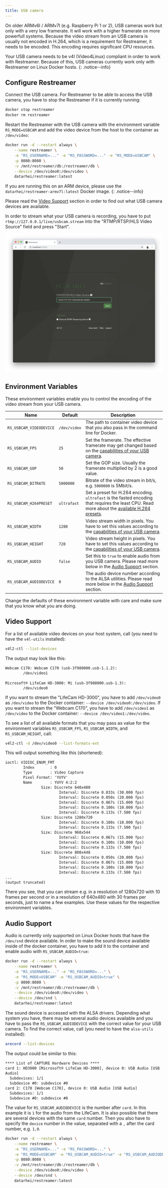 ```yaml
---
title: USB camera
---
```


On older ARMv6l / ARMv7l (e.g. Raspberry Pi 1 or 2), USB cameras work but only with a very low framerate. It will work with a higher
framerate on more powerfull systems. Because the video stream from an USB camera is usually not encoded in H.264, which is a
requirement for Restreamer, it needs to be encoded. This encoding requires significant CPU resources.

Your USB camera needs to be v4l (Video4Linux) compliant in order to work with Restreamer. Because of this, USB cameras currently work only with
Restreamer on Linux Docker hosts.
{: .notice--info}

## Configure Restreamer

Connect the USB camera. For Restreamer to be able to access the USB camera, you have to stop the Restreamer if it is currently running:

```sh
docker stop restreamer
docker rm restreamer
```

Restart the Restreamer with the USB camera with the environment variable `RS_MODE=USBCAM` and add the video device from the host to the container as `/dev/video`:

```sh 
docker run -d --restart always \
    --name restreamer \
    -e "RS_USERNAME=..." -e "RS_PASSWORD=..." -e "RS_MODE=USBCAM" \
    -p 8080:8080 \
    -v /mnt/restreamer/db:/restreamer/db \
    --device /dev/video0:/dev/video \
    datarhei/restreamer:latest
```

If you are running this on an ARM device, please use the `datarhei/restreamer-armv7l:latest` Docker image.
{: .notice--info}

Please read the [Video Support](#video-support) section in order to find out what USB camera devices are available.

In order to stream what your USB camera is recording, you have to put `rtmp://127.0.0.1/live/usbcam.stream` into
the "RTMP/RTSP/HLS Video Source" field and press "Start".

![USB camera](../img/guides-usbcam-url.png)

## Environment Variables

These environment variables enable you to control the encoding of the video stream from your USB camera.

| Name | Default | Description |
|------|---------|-------------|
| `RS_USBCAM_VIDEODEVICE` | `/dev/video` | The path to container video device that you also pass in the command line for Docker. |
| `RS_USBCAM_FPS` | `25` | Set the framerate. The effective framerate may get changed based on the [capabilities of your USB camera](#video-support). |
| `RS_USBCAM_GOP` | `50` | Set the GOP size. Usually the framerate multiplied by 2 is a good value. |
| `RS_USBCAM_BITRATE` | `5000000` | Bitrate of the video stream in bit/s, e.g. `5000000` is 5Mbit/s. |
| `RS_USBCAM_H264PRESET` | `ultrafast` | Set a preset for H.264 encoding. `ultrafast` is the fasted encoding that requires the least CPU. Read more about the [available H.264 presets](http://dev.beandog.org/x264_preset_reference.html). |
| `RS_USBCAM_WIDTH` | `1280` | Video stream width in pixels. You have to set this values according to the [capabilities of your USB camera](#video-support). |
| `RS_USBCAM_HEIGHT` | `720` | Video stream height in pixels. You have to set this values according to the [capabilities of your USB camera](#video-support). |
| `RS_USBCAM_AUDIO` | `false` | Set this to `true` to enable audio from you USB camera. Please read more below in the [Audio Support](#audio-support) section. |
| `RS_USBCAM_AUDIODEVICE` | `0` | The audio device number according to the ALSA utilities. Please read more below in the [Audio Support](#audio-support) section. |

Change the defaults of these environment variable with care and make sure that you know what you are doing.

## Video Support

For a list of available video devices on your host system, call (you need to have the `v4l-utils` installed):

```sh
v4l2-ctl --list-devices
```

The output may look like this:

```
Webcam C170: Webcam C170 (usb-3f980000.usb-1.1.2):
        /dev/video1

Microsoft® LifeCam HD-3000: Mi (usb-3f980000.usb-1.3):
        /dev/video0
```

If you want to stream the "LifeCam HD-3000", you have to add `/dev/video0` as `/dev/video` to the Docker container: `--device /dev/video0:/dev/video`.
If you want to stream the "Webcam C170", you have to add `/dev/video1` as `/dev/video` to the Docker container: `--device /dev/video1:/dev/video`.

To see a list of all available formats that you may pass as value for the environment variables `RS_USBCAM_FPS`, `RS_USBCAM_WIDTH`, and `RS_USBCAM_HEIGHT`, call:

```sh
v4l2-ctl -d /dev/video0 --list-formats-ext
```

This will output something like this (shortened):

```
ioctl: VIDIOC_ENUM_FMT
        Index       : 0
        Type        : Video Capture
        Pixel Format: 'YUYV'
        Name        : YUYV 4:2:2
                Size: Discrete 640x480
                        Interval: Discrete 0.033s (30.000 fps)
                        Interval: Discrete 0.050s (20.000 fps)
                        Interval: Discrete 0.067s (15.000 fps)
                        Interval: Discrete 0.100s (10.000 fps)
                        Interval: Discrete 0.133s (7.500 fps)
                Size: Discrete 1280x720
                        Interval: Discrete 0.100s (10.000 fps)
                        Interval: Discrete 0.133s (7.500 fps)
                Size: Discrete 960x544
                        Interval: Discrete 0.067s (15.000 fps)
                        Interval: Discrete 0.100s (10.000 fps)
                        Interval: Discrete 0.133s (7.500 fps)
                Size: Discrete 800x448
                        Interval: Discrete 0.050s (20.000 fps)
                        Interval: Discrete 0.067s (15.000 fps)
                        Interval: Discrete 0.100s (10.000 fps)
                        Interval: Discrete 0.133s (7.500 fps)
...
(output truncated)
```

There you see, that you can stream e.g. in a resolution of 1280x720 with 10 frames per second or in a resolution of 640x480 with 30 frames per seconds,
just to name a few examples. Use these values for the respective environment variables.

## Audio Support

Audio is currently only supported on Linux Docker hosts that have the `/dev/snd` device available. In order to make the sound device
available inside of the docker container, you have to add it to the container and enable audio with `RS_USBCAM_AUDIO=true`:

```sh
docker run -d --restart always \
    --name restreamer \
    -e "RS_USERNAME=..." -e "RS_PASSWORD=..." \
    -e "RS_MODE=USBCAM" -e "RS_USBCAM_AUDIO=true" \
    -p 8080:8080 \
    -v /mnt/restreamer/db:/restreamer/db \
    --device /dev/video0:/dev/video \
    --device /dev/snd \
    datarhei/restreamer:latest
```

The sound device is accessed with the ALSA drivers. Depending what system you have, there may be several audio devices available and you have to
pass the `RS_USBCAM_AUDIODEVICE` with the correct value for your USB camera. To find the correct value, call (you need to have the `alsa-utils` installed):

```sh
arecord --list-devices
```

The output could be similar to this:

```
**** List of CAPTURE Hardware Devices ****
card 1: HD3000 [Microsoft® LifeCam HD-3000], device 0: USB Audio [USB Audio]
  Subdevices: 1/1
  Subdevice #0: subdevice #0
card 2: C170 [Webcam C170], device 0: USB Audio [USB Audio]
  Subdevices: 1/1
  Subdevice #0: subdevice #0
```

The value for `RS_USBCAM_AUDIODEVICE` is the number after `card`. In this example it is `1` for the audio from the LifeCam. It is also possible that
there are several devices with the same `card` number. Then you also have to specify the `device` number in the value, separated with a `,` after
the card number, e.g. `1,0`.

```sh
docker run -d --restart always \
    --name restreamer \
    -e "RS_USERNAME=..." -e "RS_PASSWORD=..." \
    -e "RS_MODE=USBCAM" -e "RS_USBCAM_AUDIO=true" -e "RS_USBCAM_AUDIODEVICE=1,0" \
    -p 8080:8080 \
    -v /mnt/restreamer/db:/restreamer/db \
    --device /dev/video0:/dev/video \
    --device /dev/snd \
    datarhei/restreamer:latest
```

